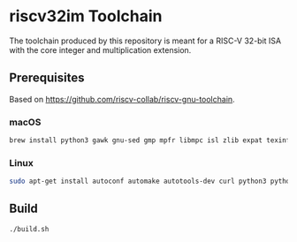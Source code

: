 # riscv32im Toolchain

The toolchain produced by this repository is meant for a RISC-V 32-bit ISA with the core integer and multiplication extension.

## Prerequisites

Based on https://github.com/riscv-collab/riscv-gnu-toolchain.

### macOS

```bash
brew install python3 gawk gnu-sed gmp mpfr libmpc isl zlib expat texinfo flock
```

### Linux

```bash
sudo apt-get install autoconf automake autotools-dev curl python3 python3-pip libmpc-dev libmpfr-dev libgmp-dev gawk build-essential bison flex texinfo gperf libtool patchutils bc zlib1g-dev libexpat-dev ninja-build git cmake libglib2.0-dev
```

## Build

```bash
./build.sh
```
